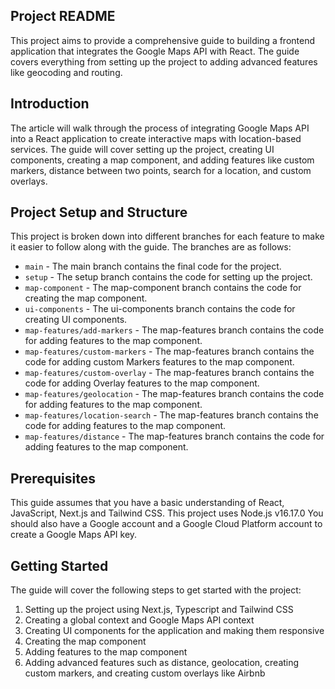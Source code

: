 ## Project README

This project aims to provide a comprehensive guide to building a frontend application that integrates the Google Maps API with React. The guide covers everything from setting up the project to adding advanced features like geocoding and routing.

## Introduction

The article will walk through the process of integrating Google Maps API into a React application to create interactive maps with location-based services. The guide will cover setting up the project, creating UI components, creating a map component, and adding features like custom markers, distance between two points, search for a location, and custom overlays.

## Project Setup and Structure

This project is broken down into different branches for each feature to make it easier to follow along with the guide. The branches are as follows:

- `main` - The main branch contains the final code for the project.
- `setup` - The setup branch contains the code for setting up the project.
- `map-component` - The map-component branch contains the code for creating the map component.
- `ui-components` - The ui-components branch contains the code for creating UI components.
- `map-features/add-markers` - The map-features branch contains the code for adding features to the map component.
- `map-features/custom-markers` - The map-features branch contains the code for adding  custom Markers features to the map component.
- `map-features/custom-overlay` - The map-features branch contains the code for adding Overlay features to the map component.
- `map-features/geolocation` - The map-features branch contains the code for adding features to the map component.
- `map-features/location-search` - The map-features branch contains the code for adding features to the map component.
- `map-features/distance` - The map-features branch contains the code for adding features to the map component.

## Prerequisites

This guide assumes that you have a basic understanding of React, JavaScript, Next.js and Tailwind CSS. 
This project uses Node.js v16.17.0
You should also have a Google account and a Google Cloud Platform account to create a Google Maps API key.


## Getting Started

The guide will cover the following steps to get started with the project:

1. Setting up the project using Next.js, Typescript and Tailwind CSS
2. Creating a global context and Google Maps API context
3. Creating UI components for the application and making them responsive
4. Creating the map component
5. Adding features to the map component
6. Adding advanced features such as distance, geolocation, creating custom markers, and creating custom overlays like Airbnb